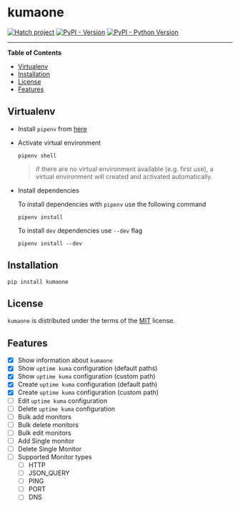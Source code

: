 # kumaone

[![Hatch project](https://img.shields.io/badge/%F0%9F%A5%9A-Hatch-4051b5.svg)](https://github.com/pypa/hatch)
[![PyPI - Version](https://img.shields.io/pypi/v/kumaone.svg)](https://pypi.org/project/kumaone)
[![PyPI - Python Version](https://img.shields.io/pypi/pyversions/kumaone.svg)](https://pypi.org/project/kumaone)

-----

**Table of Contents**

- [Virtualenv](#virtualenv)
- [Installation](#installation)
- [License](#license)
- [Features](#features)

## Virtualenv

- Install `pipenv` from [here](https://pipenv.pypa.io/en/latest/installation/)

- Activate virtual environment

  ```shell
  pipenv shell
  ```

  > if there are no virtual environment available (e.g. first use), a virtual environment will created and activated
    automatically.

- Install dependencies

  To install dependencies with `pipenv` use the following command

  ```shell
  pipenv install
  ```

  To install `dev` dependencies use `--dev` flag

  ```shell
  pipenv install --dev
  ```

## Installation

```console
pip install kumaone
```

## License

`kumaone` is distributed under the terms of the [MIT](https://spdx.org/licenses/MIT.html) license.

## Features

- [x] Show information about `kumaone`
- [x] Show `uptime kuma` configuration (default paths)
- [x] Show `uptime kuma` configuration (custom path)
- [x] Create `uptime kuma` configuration (default path)
- [x] Create `uptime kuma` configuration (custom path)
- [ ] Edit `uptime kuma` configuration
- [ ] Delete `uptime kuma` configuration
- [ ] Bulk add monitors
- [ ] Bulk delete monitors
- [ ] Bulk edit monitors
- [ ] Add Single monitor
- [ ] Delete Single Monitor
- [ ] Supported Monitor types
  - [ ] HTTP
  - [ ] JSON_QUERY
  - [ ] PING
  - [ ] PORT
  - [ ] DNS
